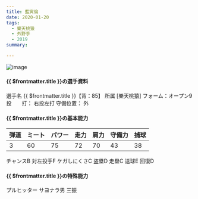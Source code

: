 ```yaml
---
title: 藍寅倫
date: 2020-01-20
tags:
  - 樂天桃猿
  - 外野手
  - 2019
summary: 

---
```

![image](https://pbs.twimg.com/media/EgQqAqeVoAAGLSy?format=jpg&name=large)

#### {{ $frontmatter.title }}の選手資料
選手名 {{ $frontmatter.title }}【背：85】
所属 [樂天桃猿]
フォーム：オープン9
投　　打： 右投左打
守備位置： 外


#### {{ $frontmatter.title }}の基本能力
| 弾道 | ミート| パワー |	走力 | 肩力 |	守備力 | 捕球 |
|-----|------|-------|-----|------|-------| ----|
| 3   | 60   |  75   |  72 |  70  |43     |38   |

チャンスB
対左投手F 
ケガしにくさC
盗塁D
走塁C
送球E
回復D
#### {{ $frontmatter.title }}の特殊能力
プルヒッター
サヨナラ男
三振

